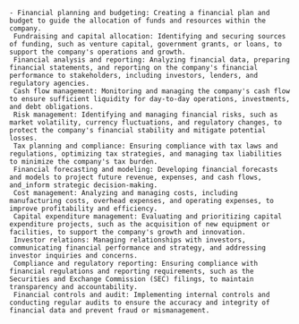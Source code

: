     - Financial planning and budgeting: Creating a financial plan and budget to guide the allocation of funds and resources within the company.
     Fundraising and capital allocation: Identifying and securing sources of funding, such as venture capital, government grants, or loans, to support the company's operations and growth.
     Financial analysis and reporting: Analyzing financial data, preparing financial statements, and reporting on the company's financial performance to stakeholders, including investors, lenders, and regulatory agencies.
     Cash flow management: Monitoring and managing the company's cash flow to ensure sufficient liquidity for day-to-day operations, investments, and debt obligations.
     Risk management: Identifying and managing financial risks, such as market volatility, currency fluctuations, and regulatory changes, to protect the company's financial stability and mitigate potential losses.
     Tax planning and compliance: Ensuring compliance with tax laws and regulations, optimizing tax strategies, and managing tax liabilities to minimize the company's tax burden.
     Financial forecasting and modeling: Developing financial forecasts and models to project future revenue, expenses, and cash flows, and_inform strategic decision-making.
     Cost management: Analyzing and managing costs, including manufacturing costs, overhead expenses, and operating expenses, to improve profitability and efficiency.
     Capital expenditure management: Evaluating and prioritizing capital expenditure projects, such as the acquisition of new equipment or facilities, to support the company's growth and innovation.
     Investor relations: Managing relationships with investors, communicating financial performance and strategy, and addressing investor inquiries and concerns.
     Compliance and regulatory reporting: Ensuring compliance with financial regulations and reporting requirements, such as the Securities and Exchange Commission (SEC) filings, to maintain transparency and accountability.
     Financial controls and audit: Implementing internal controls and conducting regular audits to ensure the accuracy and integrity of financial data and prevent fraud or mismanagement.


